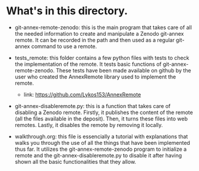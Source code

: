 # What's in this directory.

- git-annex-remote-zenodo: this is the main program that takes care of all the needed information to create and manipulate a Zenodo git-annex remote. It can be recorded in the path and then used as a regular git-annex command to use a remote.

- tests_remote: this folder contains a few python files with tests to check the implementation of the remote. It tests basic functions of git-annex-remote-zenodo.
These tests have been made available on github by the user who created the AnnexRemote library used to implement the remote.
	+ link: https://github.com/Lykos153/AnnexRemote

- git-annex-disableremote.py: this is a function that takes care of disabling a Zenodo remote. Firstly, it publishes the content of the remote (all the files available in the deposit). Then, it turns these files into web remotes. Lastly, it disables the remote by removing it locally.

- walkthrough.org: this file is essencially a tutorial with explanations that walks you through the use of all the things that have been implemented thus far. It utilizes the git-annex-remote-zenodo program to initialize a remote and the git-annex-disableremote.py to disable it after having shown all the basic functionalities that they allow.
